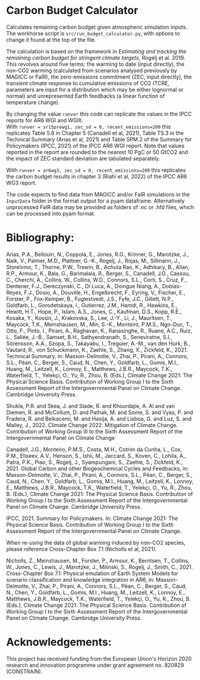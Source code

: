 # Carbon Budget Calculator
Calculates remaining carbon budget given atmospheric simulation inputs. 
The workhorse script is `src/run_budget_calculator.py`, with options to change it found 
at the top of the file.  

The calculation is based on the framework in 
*Estimating and tracking the remaining carbon budget for stringent climate targets*, 
Rogelj et al. 2019. This revolves around five terms: the warming to date (input 
directly), the non-CO2 warming (calculated from scenarios analysed previously by MAGICC 
or FaIR), the zero-emissions commitment (ZEC, input directly), the  transient climate 
response to cumulative emissions of CO2 (TCRE, parameters are input for a distribution
which may be either lognormal or normal)
and unrepresented Earth feedbacks (a linear function of temperature change).   

By changing the value `runver` this code can replicate the values in the 
IPCC reports for AR6 WGI and WGIII.  
With `runver = sr15prewg1, zec_sd = 0, recent_emissions=209` this replicates Table 5.8 
in Chapter 5 (Canadell et al, 2021), Table TS.3 in the Technical Summary (Arias et al, 
2021) and Table SPM.2 of the Summary for Policymakers (IPCC, 2021) of the IPCC AR6 WGI 
report. Note that values reported in the report are rounded to the nearest 10 PgC or 50 
GtCO2 and the impact of ZEC standard deviation are tabulated separately. 

With `runver = ar6wg3, zec_sd = 0, recent_emissions=209` this replicates the carbon 
budget results in chapter 3 (Riahi et al, 2022) of the IPCC AR6 WG3 report.

The code expects to find data from MAGICC and/or FaIR simulations in the `InputData` 
folder in the format output for a pyam dataframe. Alternatively unprocessed FaIR data 
may be provided as folders of .nc or .hfd files, which can be processed into pyam format.

# Bibliography:
Arias, P.A., Bellouin, N., Coppola, E., Jones, R.G., Krinner, G., Marotzke, J., Naik, V., Palmer, M.D., Plattner, G.-K., Rogelj, J., Rojas, M., Sillmann, J., Storelvmo, T., Thorne, P.W., Trewin, B., Achuta Rao, K., Adhikary, B., Allan, R.P., Armour, K., Bala, G., Barimalala, R., Berger, S., Canadell, J.G., Cassou, C., Cherchi, A., Collins, W., Collins, W.D., Connors, S.L., Corti, S., Cruz, F., Dentener, F.J., Dereczynski, C., Di Luca, A., Diongue Niang, A., Doblas-Reyes, F.J., Dosio, A., Douville, H., Engelbrecht, F., Eyring, V., Fischer, E., Forster, P., Fox-Kemper, B., Fuglestvedt, J.S., Fyfe, J.C., Gillett, N.P., Goldfarb, L., Gorodetskaya, I., Gutierrez, J.M., Hamdi, R., Hawkins, E., Hewitt, H.T., Hope, P., Islam, A.S., Jones, C., Kaufman, D.S., Kopp, R.E., Kosaka, Y., Kossin, J., Krakovska, S., Lee, J.-Y., Li, J., Mauritsen, T., Maycock, T.K., Meinshausen, M., Min, S.-K., Monteiro, P.M.S., Ngo-Duc, T., Otto, F., Pinto, I., Pirani, A., Raghavan, K., Ranasinghe, R., Ruane, A.C., Ruiz, L., Sallée, J.-B., Samset, B.H., Sathyendranath, S., Seneviratne, S.I., Sörensson, A.A., Szopa, S., Takayabu, I., Treguier, A.-M., van den Hurk, B., Vautard, R., von Schuckmann, K., Zaehle, S., Zhang, X., Zickfeld, K., 2021. Technical Summary, in: Masson-Delmotte, V., Zhai, P., Pirani, A., Connors, S.L., Péan, C., Berger, S., Caud, N., Chen, Y., Goldfarb, L., Gomis, M.I., Huang, M., Leitzell, K., Lonnoy, E., Matthews, J.B.R., Maycock, T.K., Waterfield, T., Yelekçi, O., Yu, R., Zhou, B. (Eds.), Climate Change 2021: The Physical Science Basis. Contribution of Working Group I to the Sixth Assessment Report of the Intergovernmental Panel on Climate Change. Cambridge University Press.
 
Shukla, P.R. and Skea, J. and Slade, R. and Khourdajie, A. Al and van Diemen, R. and McCollum, D. and Pathak, M. and Some, S. and Vyas, P. and Fradera, R. and Belkacemi, M. and Hasija, A. and Lisboa, G. and Luz, S. and Malley, J., 2022. Climate Change 2022: Mitigation of Climate Change. Contribution of Working Group III to the Sixth Assessment Report of the Intergovernmental Panel on Climate Change 

Canadell, J.G., Monteiro, P.M.S., Costa, M.H., Cotrim da Cunha, L., Cox, P.M., Eliseev, A.V., Henson, S., Ishii, M., Jaccard, S., Koven, C., Lohila, A., Patra, P.K., Piao, S., Rogelj, J., Syampungani, S., Zaehle, S., Zickfeld, K., 2021. Global Carbon and other Biogeochemical Cycles and Feedbacks, in: Masson-Delmotte, V., Zhai, P., Pirani, A., Connors, S.L., Péan, C., Berger, S., Caud, N., Chen, Y., Goldfarb, L., Gomis, M.I., Huang, M., Leitzell, K., Lonnoy, E., Matthews, J.B.R., Maycock, T.K., Waterfield, T., Yelekçi, O., Yu, R., Zhou, B. (Eds.), Climate Change 2021: The Physical Science Basis. Contribution of Working Group I to the Sixth Assessment Report of the Intergovernmental Panel on Climate Change. Cambridge University Press. 

IPCC, 2021. Summary for Policymakers. In: Climate Change 2021: The Physical Science Basis. Contribution of Working Group I to the Sixth Assessment Report of the Intergovernmental Panel on Climate Change. 

When re-using the data of global warming induced by non-CO2 species, please reference Cross-Chapter Box 7.1 (Nicholls et al, 2021).  

Nicholls, Z., Meinshausen, M., Forster, P., Armour, K., Berntsen, T., Collins, W., Jones, C., Lewis, J., Marotzke, J., Milinski, S., Rogelj, J., Smith, C., 2021. Cross-Chapter Box 7.1: Physical emulation of Earth System Models for scenario classification and knowledge integration in AR6, in: Masson-Delmotte, V., Zhai, P., Pirani, A., Connors, S.L., Péan, C., Berger, S., Caud, N., Chen, Y., Goldfarb, L., Gomis, M.I., Huang, M., Leitzell, K., Lonnoy, E., Matthews, J.B.R., Maycock, T.K., Waterfield, T., Yelekçi, O., Yu, R., Zhou, B. (Eds.), Climate Change 2021: The Physical Science Basis. Contribution of Working Group I to the Sixth Assessment Report of the Intergovernmental Panel on Climate Change. Cambridge University Press.

# Acknowledgements:
 This project has received funding from the European Union's Horizon 2020 research and 
 innovation programme under grant agreement no. 820829 (CONSTRAIN).